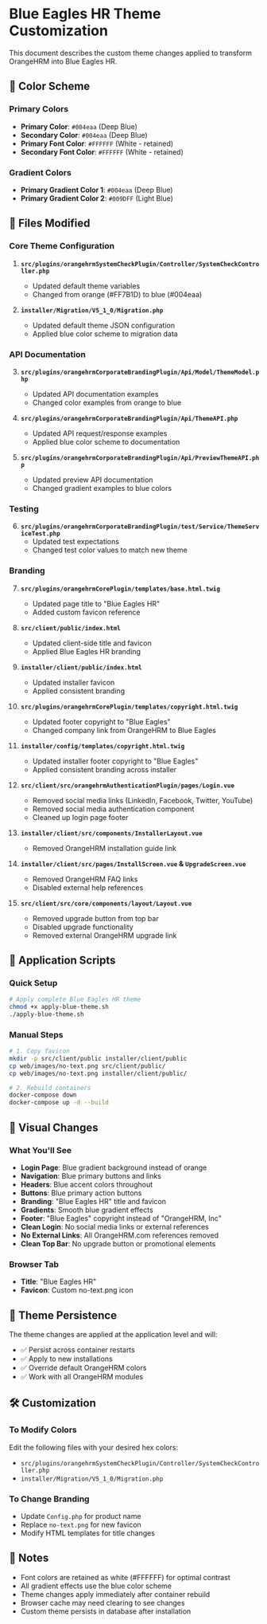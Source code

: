 # Blue Eagles HR Theme Customization

This document describes the custom theme changes applied to transform OrangeHRM into Blue Eagles HR.

## 🎨 Color Scheme

### Primary Colors
- **Primary Color**: `#004eaa` (Deep Blue)
- **Secondary Color**: `#004eaa` (Deep Blue)
- **Primary Font Color**: `#FFFFFF` (White - retained)
- **Secondary Font Color**: `#FFFFFF` (White - retained)

### Gradient Colors
- **Primary Gradient Color 1**: `#004eaa` (Deep Blue)
- **Primary Gradient Color 2**: `#009DFF` (Light Blue)

## 🔧 Files Modified

### Core Theme Configuration
1. **`src/plugins/orangehrmSystemCheckPlugin/Controller/SystemCheckController.php`**
   - Updated default theme variables
   - Changed from orange (#FF7B1D) to blue (#004eaa)

2. **`installer/Migration/V5_1_0/Migration.php`**
   - Updated default theme JSON configuration
   - Applied blue color scheme to migration data

### API Documentation
3. **`src/plugins/orangehrmCorporateBrandingPlugin/Api/Model/ThemeModel.php`**
   - Updated API documentation examples
   - Changed color examples from orange to blue

4. **`src/plugins/orangehrmCorporateBrandingPlugin/Api/ThemeAPI.php`**
   - Updated API request/response examples
   - Applied blue color scheme to documentation

5. **`src/plugins/orangehrmCorporateBrandingPlugin/Api/PreviewThemeAPI.php`**
   - Updated preview API documentation
   - Changed gradient examples to blue colors

### Testing
6. **`src/plugins/orangehrmCorporateBrandingPlugin/test/Service/ThemeServiceTest.php`**
   - Updated test expectations
   - Changed test color values to match new theme

### Branding
7. **`src/plugins/orangehrmCorePlugin/templates/base.html.twig`**
   - Updated page title to "Blue Eagles HR"
   - Added custom favicon reference

8. **`src/client/public/index.html`**
   - Updated client-side title and favicon
   - Applied Blue Eagles HR branding

9. **`installer/client/public/index.html`**
   - Updated installer favicon
   - Applied consistent branding

10. **`src/plugins/orangehrmCorePlugin/templates/copyright.html.twig`**
     - Updated footer copyright to "Blue Eagles"
     - Changed company link from OrangeHRM to Blue Eagles

11. **`installer/config/templates/copyright.html.twig`**
     - Updated installer footer copyright to "Blue Eagles"
     - Applied consistent branding across installer

12. **`src/client/src/orangehrmAuthenticationPlugin/pages/Login.vue`**
     - Removed social media links (LinkedIn, Facebook, Twitter, YouTube)
     - Removed social media authentication component
     - Cleaned up login page footer

13. **`installer/client/src/components/InstallerLayout.vue`**
     - Removed OrangeHRM installation guide link

14. **`installer/client/src/pages/InstallScreen.vue` & `UpgradeScreen.vue`**
     - Removed OrangeHRM FAQ links
     - Disabled external help references

15. **`src/client/src/core/components/layout/Layout.vue`**
     - Removed upgrade button from top bar
     - Disabled upgrade functionality
     - Removed external OrangeHRM upgrade link

## 🚀 Application Scripts

### Quick Setup
```bash
# Apply complete Blue Eagles HR theme
chmod +x apply-blue-theme.sh
./apply-blue-theme.sh
```

### Manual Steps
```bash
# 1. Copy favicon
mkdir -p src/client/public installer/client/public
cp web/images/no-text.png src/client/public/
cp web/images/no-text.png installer/client/public/

# 2. Rebuild containers
docker-compose down
docker-compose up -d --build
```

## 🎯 Visual Changes

### What You'll See
- **Login Page**: Blue gradient background instead of orange
- **Navigation**: Blue primary buttons and links
- **Headers**: Blue accent colors throughout
- **Buttons**: Blue primary action buttons
- **Branding**: "Blue Eagles HR" title and favicon
- **Gradients**: Smooth blue gradient effects
- **Footer**: "Blue Eagles" copyright instead of "OrangeHRM, Inc"
- **Clean Login**: No social media links or external references
- **No External Links**: All OrangeHRM.com references removed
- **Clean Top Bar**: No upgrade button or promotional elements

### Browser Tab
- **Title**: "Blue Eagles HR"
- **Favicon**: Custom no-text.png icon

## 🔄 Theme Persistence

The theme changes are applied at the application level and will:
- ✅ Persist across container restarts
- ✅ Apply to new installations
- ✅ Override default OrangeHRM colors
- ✅ Work with all OrangeHRM modules

## 🛠️ Customization

### To Modify Colors
Edit the following files with your desired hex colors:
- `src/plugins/orangehrmSystemCheckPlugin/Controller/SystemCheckController.php`
- `installer/Migration/V5_1_0/Migration.php`

### To Change Branding
- Update `Config.php` for product name
- Replace `no-text.png` for new favicon
- Modify HTML templates for title changes

## 📝 Notes

- Font colors are retained as white (#FFFFFF) for optimal contrast
- All gradient effects use the blue color scheme
- Theme changes apply immediately after container rebuild
- Browser cache may need clearing to see changes
- Custom theme persists in database after installation
